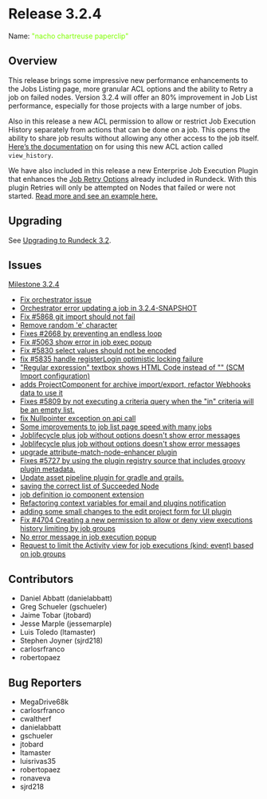 # Release 3.2.4

Name: <span style="color: chartreuse"><span class="glyphicon glyphicon-paperclip"></span> "nacho chartreuse paperclip"</span>

## Overview
This release brings some impressive new performance enhancements to the Jobs Listing page, more granular ACL options and the ability to Retry a job on failed nodes. Version 3.2.4 will offer an 80% improvement in Job List performance, especially for those projects with a large number of jobs.

Also in this release a new ACL permission to allow or restrict Job Execution History separately from actions that can be done on a job. This opens the ability to share job results without allowing any other access to the job itself. [Here’s the documentation](https://docs.rundeck.com/3.2.x/administration/security/authorization.html#project-scope-resources-and-actions) on for using this new ACL action called `view_history`.

We have also included in this release a new Enterprise Job Execution Plugin that enhances the [Job Retry Options](https://docs.rundeck.com/docs/manual/creating-jobs.html#retry) already included in Rundeck. With this plugin Retries will only be attempted on Nodes that failed or were not started. [Read more and see an example here.](https://docs.rundeck.com/3.2.x/manual/execution-lifecycle/job-restart-failed-nodes.html)

## Upgrading
See [Upgrading to Rundeck 3.2](/upgrading/upgrading-to-rundeck-3.2.html).

## Issues

[Milestone 3.2.4](https://github.com/rundeck/rundeck/milestone/138)

* [Fix orchestrator issue](https://github.com/rundeck/rundeck/pull/5879)
* [Orchestrator error updating a job in 3.2.4-SNAPSHOT](https://github.com/rundeck/rundeck/issues/5876)
* [Fix #5868 git import should not fail](https://github.com/rundeck/rundeck/pull/5869)
* [Remove random 'e' character](https://github.com/rundeck/rundeck/pull/5851)
* [Fixes #2668 by preventing an endless loop ](https://github.com/rundeck/rundeck/pull/5850)
* [Fix #5063 show error in job exec popup](https://github.com/rundeck/rundeck/pull/5840)
* [Fix #5830 select values should not be encoded](https://github.com/rundeck/rundeck/pull/5838)
* [fix #5835 handle registerLogin optimistic locking failure](https://github.com/rundeck/rundeck/pull/5837)
* ["Regular expression" textbox shows HTML Code instead of "\" (SCM Import configuration)](https://github.com/rundeck/rundeck/issues/5830)
* [adds ProjectComponent for archive import/export, refactor Webhooks data to use it](https://github.com/rundeck/rundeck/pull/5813)
* [Fixes #5809 by not executing a criteria query when the "in" criteria will be an empty list.](https://github.com/rundeck/rundeck/pull/5811)
* [fix Nullpointer exception on api call](https://github.com/rundeck/rundeck/pull/5798)
* [Some improvements to job list page speed with many jobs](https://github.com/rundeck/rundeck/pull/5779)
* [Joblifecycle plus job without options doesn't show error messages](https://github.com/rundeck/rundeck/pull/5778)
* [Joblifecycle plus job without options doesn't show error messages](https://github.com/rundeck/rundeck/issues/5776)
* [upgrade attribute-match-node-enhancer plugin ](https://github.com/rundeck/rundeck/pull/5774)
* [Fixes #5727 by using the plugin registry source that includes groovy plugin metadata.](https://github.com/rundeck/rundeck/pull/5773)
* [Update asset pipeline plugin for gradle and grails.](https://github.com/rundeck/rundeck/pull/5746)
* [saving the correct list of Succeeded Node](https://github.com/rundeck/rundeck/pull/5738)
* [job definition io component extension](https://github.com/rundeck/rundeck/pull/5734)
* [Refactoring context variables for email and plugins notification ](https://github.com/rundeck/rundeck/pull/5729)
* [adding some small changes to the edit project form for UI plugin](https://github.com/rundeck/rundeck/pull/5659)
* [Fix #4704 Creating a new permission to allow or deny view executions history limiting by job groups](https://github.com/rundeck/rundeck/pull/5281)
* [No error message in job execution popup](https://github.com/rundeck/rundeck/issues/5063)
* [Request to limit the Activity view for job executions  (kind: event) based on job groups](https://github.com/rundeck/rundeck/issues/4704)

## Contributors

* Daniel Abbatt (danielabbatt)
* Greg Schueler (gschueler)
* Jaime Tobar (jtobard)
* Jesse Marple (jessemarple)
* Luis Toledo (ltamaster)
* Stephen Joyner (sjrd218)
* carlosrfranco
* robertopaez

## Bug Reporters

* MegaDrive68k
* carlosrfranco
* cwaltherf
* danielabbatt
* gschueler
* jtobard
* ltamaster
* luisrivas35
* robertopaez
* ronaveva
* sjrd218
